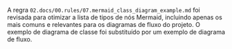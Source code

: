 A regra `02.docs/00.rules/07.mermaid_class_diagram_example.md` foi revisada para otimizar a lista de tipos de nós Mermaid, incluindo apenas os mais comuns e relevantes para os diagramas de fluxo do projeto. O exemplo de diagrama de classe foi substituído por um exemplo de diagrama de fluxo.